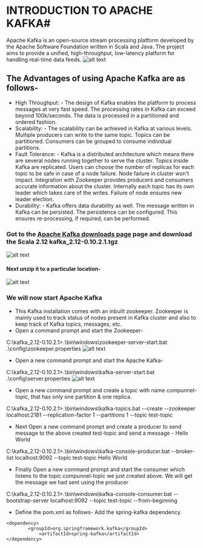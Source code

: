 # INTRODUCTION TO APACHE KAFKA#
Apache Kafka is an open-source stream processing platform developed by the Apache Software Foundation written in Scala and Java. The project aims to provide a unified, high-throughput, low-latency platform for handling real-time data feeds.
![alt text](http://faizakram.com/git-hub/kafka-1_1.jpg)

## The Advantages of using Apache Kafka are as follows- ##
*	High Throughput: - The design of Kafka enables the platform to process messages at very fast speed. The processing rates in Kafka can exceed beyond 100k/seconds. The data is processed in a partitioned and ordered fashion.
*	Scalability: - The scalability can be achieved in Kafka at various levels. Multiple producers can write to the same topic. Topics can be partitioned. Consumers can be grouped to consume individual partitions.
*	Fault Tolerance: - Kafka is a distributed architecture which means there are several nodes running together to serve the cluster. Topics inside Kafka are replicated. Users can choose the number of replicas for each topic to be safe in case of a node failure. Node failure in cluster won’t impact. Integration with Zookeeper provides producers and consumers accurate information about the cluster. Internally each topic has its own leader which takes care of the writes. Failure of node ensures new leader election.
*	Durability: - Kafka offers data durability as well. The message written in Kafka can be persisted. The persistence can be configured. This ensures re-processing, if required, can be performed.

### Got to the [Apache Kafka downloads page](https://kafka.apache.org/downloads "Apache Kafka downloads") page and download the Scala 2.12 kafka_2.12-0.10.2.1.tgz ###
![alt text](http://faizakram.com/git-hub/boot21_1)
#### Next unzip it to a particular location- ####
![alt text](http://faizakram.com/git-hub/boot21_2)

### We will now start Apache Kafka ###
*	This Kafka installation comes with an inbuilt zookeeper. Zookeeper is mainly used to track status of nodes present in Kafka cluster and also to keep track of Kafka topics, messages, etc. 
*	Open a command prompt and start the Zookeeper-

C:\kafka_2.12-0.10.2.1>.\bin\windows\zookeeper-server-start.bat .\config\zookeeper.properties
![alt text](http://faizakram.com/git-hub/boot21_3)
* Open a new command prompt and start the Apache Kafka-

C:\kafka_2.12-0.10.2.1>.\bin\windows\kafka-server-start.bat .\config\server.properties
![alt text](http://faizakram.com/git-hub/boot21_4)
*	Open a new command prompt and create a topic with name compunnel-topic, that has only one partition & one replica.

C:\kafka_2.12-0.10.2.1>.\bin\windows\kafka-topics.bat --create --zookeeper localhost:2181 --replication-factor 1 --partitions 1 --topic test-topic
*	Next Open a new command prompt and create a producer to send message to the above created test-topic and send a message - Hello World

C:\kafka_2.12-0.10.2.1>.\bin\windows\kafka-console-producer.bat --broker-list localhost:9092 --topic test-topic
Hello World
* Finally Open a new command prompt and start the consumer which listens to the topic compunnel-topic we just created above. We will get the message we had sent using the producer

C:\kafka_2.12-0.10.2.1>.\bin\windows\kafka-console-consumer.bat --bootstrap-server localhost:9092 --topic test-topic --from-beginning
* Define the pom.xml as follows- Add the spring-kafka dependency.
```
<dependency>
		<groupId>org.springframework.kafka</groupId>
			<artifactId>spring-kafka</artifactId>
</dependency>
```
